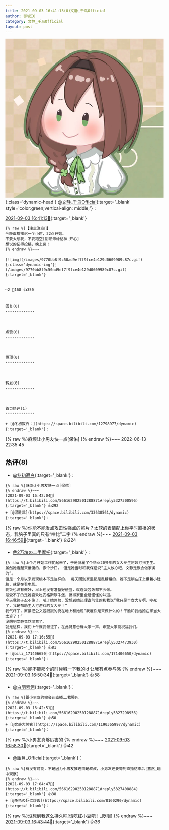 ```yaml
---
title: 2021-09-03 16:41:13(0)文静_千鸟Official
author: 御坂IO
category: 文静_千鸟Official
layout: post
---
```


![img](/images/ac7482ed1b9a7f203dc68c0c4a77c488a27b108a.jpg){:class='dynamic-head'}
[@文静_千鸟Official](https://space.bilibili.com/667526012/dynamic){:target='_blank' style='color:green;vertical-align: middle;'}：

[2021-09-03 16:41:13🔗](https://t.bilibili.com/566162902501288871){:target='_blank'}

~~~
{% raw %}【注意注意📣】
今晚直播推迟一个小时，22点开始。
不要太想我，不要跑空[阴阳师缘结神_开心]
想说的记得投稿，晚上见！
{% endraw %}~~~

[![img](/images/9770bb8f9c50ad9ef7f9fce4e129d0609989c87c.gif){:class='dynamic-img'}](/images/9770bb8f9c50ad9ef7f9fce4e129d0609989c87c.gif){:target='_blank'}


↪️2 💬168 👍350


回复(0)
-------------



点赞(0)
-------------



置顶(0)
-------------



转发(0)
-------------



首页热评(1)
-------------

+ [@冬初寂白：](https://space.bilibili.com/12798977/dynamic){:target='_blank'}：
~~~
{% raw %}麻烦让小男友快一点[保佑]
{% endraw %}~~~
2022-06-13 22:35:45


热评(8)
-------------

+ [@冬初寂白](https://space.bilibili.com/12798977/dynamic){:target='_blank'}：
~~~
{% raw %}麻烦让小男友快一点[保佑]
{% endraw %}~~~
[2021-09-03 16:42:04🔗](https://t.bilibili.com/566162902501288871#reply5327300596){:target='_blank'} 👍292
+ [@温胜武](https://space.bilibili.com/33630561/dynamic){:target='_blank'}：
~~~
{% raw %}你能不能发点攻击性强点的照片？太软的表情配上你平时直播的状态，我脑子里真的只有“啥比”二字
{% endraw %}~~~
[2021-09-03 16:46:59🔗](https://t.bilibili.com/566162902501288871#reply5327325775){:target='_blank'} 👍224
+ [@2万块の二手摩托](https://space.bilibili.com/12700681/dynamic){:target='_blank'}：
~~~
{% raw %}上个月开始工作忙起来了，于是就雇了个毕业20多年的女大专生阿姨打扫卫生。
虽然她看起来傻傻的，像个沙口， 但是她当时和我保证说“主人放心吧，文静是很会做家务的”。
但是一个月以来发现根本不是这样的， 每天回到家里都是乱糟糟的，她不是躺在床上摸着小肚腩，就是在看电影。 
晚饭也没有做好，早上也没有准备好便当，就连蛋包饭都不会做。 
最受不了的是她喜欢吃安格斯厚牛堡，搞得家里全是怪怪的味道。
今天我终于忍不住了，吼了她两句，没想到她还理直气壮的和我说“我只是个女大专啊，吵死了，我是帮助主人打游戏的女大专！” 
我气坏了，直接把公文包狠狠的扔在地上和她说“我雇你是来做什么的！干脆和我结婚在家当太太算了！” 
没想到文静竟然同意了。
就是这样，我们上午就要领证了，在此特意告诉大家一声，希望大家能祝福我们。
{% endraw %}~~~
[2021-09-03 17:16:55🔗](https://t.bilibili.com/566162902501288871#reply5327473930){:target='_blank'} 👍81
+ [@bili_171406650](https://space.bilibili.com/171406650/dynamic){:target='_blank'}：
~~~
{% raw %}能不能那个的时候喊一下我的id 让我有点参与感
{% endraw %}~~~
[2021-09-03 16:50:34🔗](https://t.bilibili.com/566162902501288871#reply5327341639){:target='_blank'} 👍58
+ [@白羽素翎](https://space.bilibili.com/36811083/dynamic){:target='_blank'}：
~~~
{% raw %}跟小男友约完会还直播……我哭死
{% endraw %}~~~
[2021-09-03 16:42:51🔗](https://t.bilibili.com/566162902501288871#reply5327298956){:target='_blank'} 👍50
+ [@文静大总管](https://space.bilibili.com/1190365997/dynamic){:target='_blank'}：
~~~
{% raw %}小男友真够厉害的
{% endraw %}~~~
[2021-09-03 16:58:30🔗](https://t.bilibili.com/566162902501288871#reply5327377142){:target='_blank'} 👍42
+ [@幽月_Official](https://space.bilibili.com/16192053/dynamic){:target='_blank'}：
~~~
{% raw %}有没有可能，不是因为小男友推迟而是叔叔，小男友还要等到直播结束后[嘉然_暗中观察]
{% endraw %}~~~
[2021-09-03 17:04:47🔗](https://t.bilibili.com/566162902501288871#reply5327408884){:target='_blank'} 👍38
+ [@龟龟の虾仁炒饭](https://space.bilibili.com/8160290/dynamic){:target='_blank'}：
~~~
{% raw %}没想到我这么持久吧[请吃红小豆吧！_眨眼]
{% endraw %}~~~
[2021-09-03 16:43:44🔗](https://t.bilibili.com/566162902501288871#reply5327310412){:target='_blank'} 👍36


